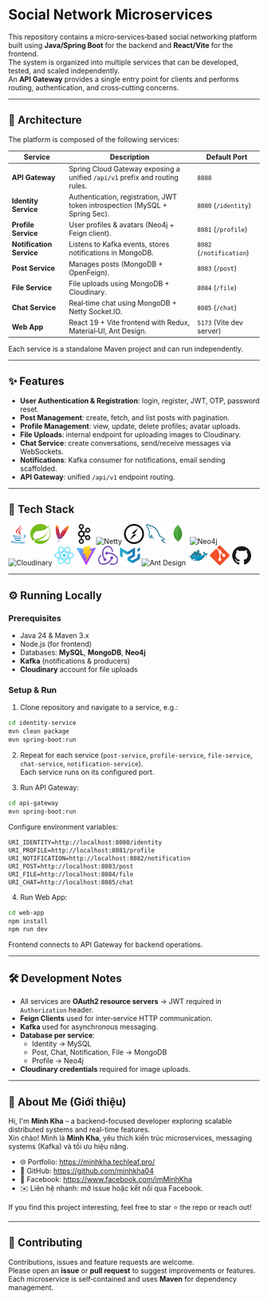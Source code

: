 # Social Network Microservices

This repository contains a micro‑services‑based social networking platform built using **Java/Spring Boot** for the backend and **React/Vite** for the frontend.  
The system is organized into multiple services that can be developed, tested, and scaled independently.  
An **API Gateway** provides a single entry point for clients and performs routing, authentication, and cross‑cutting concerns.

---

## 🚀 Architecture

The platform is composed of the following services:

| Service             | Description                                                                 | Default Port |
|---------------------|-----------------------------------------------------------------------------|--------------|
| **API Gateway**     | Spring Cloud Gateway exposing a unified `/api/v1` prefix and routing rules. | `8888`       |
| **Identity Service**| Authentication, registration, JWT token introspection (MySQL + Spring Sec). | `8080` (`/identity`) |
| **Profile Service** | User profiles & avatars (Neo4j + Feign client).                             | `8081` (`/profile`) |
| **Notification Service** | Listens to Kafka events, stores notifications in MongoDB.             | `8082` (`/notification`) |
| **Post Service**    | Manages posts (MongoDB + OpenFeign).                                        | `8083` (`/post`) |
| **File Service**    | File uploads using MongoDB + Cloudinary.                                    | `8084` (`/file`) |
| **Chat Service**    | Real‑time chat using MongoDB + Netty Socket.IO.                             | `8085` (`/chat`) |
| **Web App**         | React 19 + Vite frontend with Redux, Material‑UI, Ant Design.               | `5173` (Vite dev server) |

Each service is a standalone Maven project and can run independently.

---

## ✨ Features

- **User Authentication & Registration**: login, register, JWT, OTP, password reset.  
- **Post Management**: create, fetch, and list posts with pagination.  
- **Profile Management**: view, update, delete profiles; avatar uploads.  
- **File Uploads**: internal endpoint for uploading images to Cloudinary.  
- **Chat Service**: create conversations, send/receive messages via WebSockets.  
- **Notifications**: Kafka consumer for notifications, email sending scaffolded.  
- **API Gateway**: unified `/api/v1` endpoint routing.  

---

## 🧰 Tech Stack
<p>
  <!-- Backend -->
  <img alt="Java" src="https://raw.githubusercontent.com/devicons/devicon/master/icons/java/java-original.svg" height="40" />
  <img alt="Spring" src="https://raw.githubusercontent.com/devicons/devicon/master/icons/spring/spring-original.svg" height="40" />
  <img alt="Maven" src="https://raw.githubusercontent.com/devicons/devicon/master/icons/maven/maven-original.svg" height="40" />
  <img alt="Kafka" src="https://raw.githubusercontent.com/devicons/devicon/master/icons/apachekafka/apachekafka-original.svg" height="40" />
  <img alt="Netty" src="https://avatars.githubusercontent.com/u/288455?s=200&v=4" height="40" />
  <img alt="Socket.IO" src="https://raw.githubusercontent.com/devicons/devicon/master/icons/socketio/socketio-original.svg" height="40" />
  
  <!-- Databases -->
  <img alt="MySQL" src="https://raw.githubusercontent.com/devicons/devicon/master/icons/mysql/mysql-original.svg" height="40" />
  <img alt="MongoDB" src="https://raw.githubusercontent.com/devicons/devicon/master/icons/mongodb/mongodb-original.svg" height="40" />
  <img alt="Neo4j" src="https://avatars.githubusercontent.com/u/1955060?s=200&v=4" height="40" />
  <img alt="Cloudinary" src="https://res.cloudinary.com/cloudinary/image/upload/v1694700000/marketing/brand/cloudinary_icon_blue.svg" height="40" />
  
  <!-- Frontend -->
  <img alt="React" src="https://raw.githubusercontent.com/devicons/devicon/master/icons/react/react-original.svg" height="40" />
  <img alt="Vite" src="https://raw.githubusercontent.com/devicons/devicon/master/icons/vitejs/vitejs-original.svg" height="40" />
  <img alt="Redux" src="https://raw.githubusercontent.com/devicons/devicon/master/icons/redux/redux-original.svg" height="40" />
  <img alt="Material UI" src="https://raw.githubusercontent.com/devicons/devicon/master/icons/materialui/materialui-original.svg" height="40" />
  <img alt="Ant Design" src="https://avatars.githubusercontent.com/u/12101536?s=200&v=4" height="40" />
  
  <!-- DevOps / Others -->
  <img alt="Docker" src="https://raw.githubusercontent.com/devicons/devicon/master/icons/docker/docker-original.svg" height="40" />
  <img alt="Git" src="https://raw.githubusercontent.com/devicons/devicon/master/icons/git/git-original.svg" height="40" />
  <img alt="GitHub" src="https://raw.githubusercontent.com/devicons/devicon/master/icons/github/github-original.svg" height="40" />
</p>

---

## ⚙️ Running Locally

### Prerequisites
- Java 24 & Maven 3.x  
- Node.js (for frontend)  
- Databases: **MySQL**, **MongoDB**, **Neo4j**  
- **Kafka** (notifications & producers)  
- **Cloudinary** account for file uploads  

### Setup & Run

1. Clone repository and navigate to a service, e.g.:

```bash
cd identity-service
mvn clean package
mvn spring-boot:run
```

2. Repeat for each service (`post-service`, `profile-service`, `file-service`, `chat-service`, `notification-service`).  
   Each service runs on its configured port.

3. Run API Gateway:

```bash
cd api-gateway
mvn spring-boot:run
```

   Configure environment variables:
   ```env
   URI_IDENTITY=http://localhost:8080/identity
   URI_PROFILE=http://localhost:8081/profile
   URI_NOTIFICATION=http://localhost:8082/notification
   URI_POST=http://localhost:8083/post
   URI_FILE=http://localhost:8084/file
   URI_CHAT=http://localhost:8085/chat
   ```

4. Run Web App:

```bash
cd web-app
npm install
npm run dev
```

Frontend connects to API Gateway for backend operations.

---

## 🛠 Development Notes

- All services are **OAuth2 resource servers** → JWT required in `Authorization` header.  
- **Feign Clients** used for inter‑service HTTP communication.  
- **Kafka** used for asynchronous messaging.  
- **Database per service**:  
  - Identity → MySQL  
  - Post, Chat, Notification, File → MongoDB  
  - Profile → Neo4j  
- **Cloudinary credentials** required for image uploads.

---

## 👤 About Me (Giới thiệu)
Hi, I'm **Minh Kha** – a backend-focused developer exploring scalable distributed systems and real-time features.  
Xin chào! Mình là **Minh Kha**, yêu thích kiến trúc microservices, messaging systems (Kafka) và tối ưu hiệu năng.

- 🌐 Portfolio: https://minhkha.techleaf.pro/  
- 💼 GitHub: https://github.com/minhkha04  
- 💬 Facebook: https://www.facebook.com/imMinhKha  
- ✉️ Liên hệ nhanh: mở issue hoặc kết nối qua Facebook.  

If you find this project interesting, feel free to star ⭐ the repo or reach out!

---

## 🤝 Contributing

Contributions, issues and feature requests are welcome.  
Please open an **issue** or **pull request** to suggest improvements or features.  
Each microservice is self‑contained and uses **Maven** for dependency management.